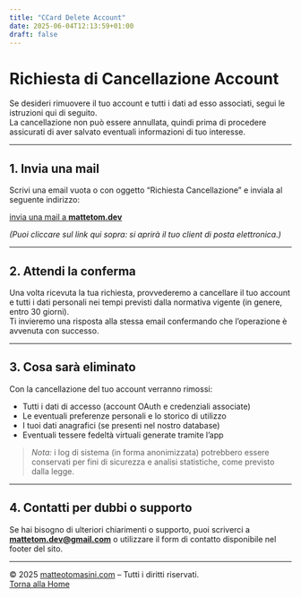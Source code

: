 ```yaml
---
title: "CCard Delete Account"
date: 2025-06-04T12:13:59+01:00
draft: false
---
```


# Richiesta di Cancellazione Account

Se desideri rimuovere il tuo account e tutti i dati ad esso associati, segui le istruzioni qui di seguito.  
La cancellazione non può essere annullata, quindi prima di procedere assicurati di aver salvato eventuali informazioni di tuo interesse.

---

## 1. Invia una mail

Scrivi una email vuota o con oggetto “Richiesta Cancellazione” e inviala al seguente indirizzo:

[invia una mail a **mattetom.dev**](mailto:mattetom.dev?subject=Richiesta%20Cancellazione%20Account)

_(Puoi cliccare sul link qui sopra: si aprirà il tuo client di posta elettronica.)_

---

## 2. Attendi la conferma

Una volta ricevuta la tua richiesta, provvederemo a cancellare il tuo account e tutti i dati personali nei tempi previsti dalla normativa vigente (in genere, entro 30 giorni).  
Ti invieremo una risposta alla stessa email confermando che l’operazione è avvenuta con successo.

---

## 3. Cosa sarà eliminato

Con la cancellazione del tuo account verranno rimossi:

- Tutti i dati di accesso (account OAuth e credenziali associate)
- Le eventuali preferenze personali e lo storico di utilizzo
- I tuoi dati anagrafici (se presenti nel nostro database)
- Eventuali tessere fedeltà virtuali generate tramite l’app

> _Nota:_ i log di sistema (in forma anonimizzata) potrebbero essere conservati per fini di sicurezza e analisi statistiche, come previsto dalla legge.

---

## 4. Contatti per dubbi o supporto

Se hai bisogno di ulteriori chiarimenti o supporto, puoi scriverci a **mattetom.dev@gmail.com** o utilizzare il form di contatto disponibile nel footer del sito.

---

© 2025 [matteotomasini.com](https://matteotomasini.com) – Tutti i diritti riservati.  
[Torna alla Home](https://matteotomasini.com/CCard)
